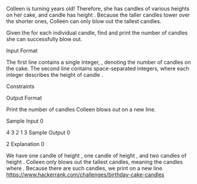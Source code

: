 Colleen is turning  years old! Therefore, she has  candles of various heights on her cake, and candle  has height . Because the taller candles tower over the shorter ones, Colleen can only blow out the tallest candles.

Given the  for each individual candle, find and print the number of candles she can successfully blow out.

Input Format

The first line contains a single integer, , denoting the number of candles on the cake. 
The second line contains  space-separated integers, where each integer  describes the height of candle .

Constraints

Output Format

Print the number of candles Colleen blows out on a new line.

Sample Input 0

4
3 2 1 3
Sample Output 0

2
Explanation 0

We have one candle of height , one candle of height , and two candles of height . Colleen only blows out the tallest candles, meaning the candles where . Because there are  such candles, we print  on a new line.
https://www.hackerrank.com/challenges/birthday-cake-candles
